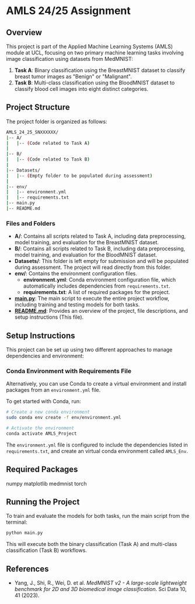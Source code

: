 # AMLS 24/25 Assignment

## Overview

This project is part of the Applied Machine Learning Systems (AMLS) module at UCL, focusing on two primary machine learning tasks involving image classification using datasets from MedMNIST:

1. **Task A**: Binary classification using the BreastMNIST dataset to classify breast tumor images as "Benign" or "Malignant".
2. **Task B**: Multi-class classification using the BloodMNIST dataset to classify blood cell images into eight distinct categories.

## Project Structure

The project folder is organized as follows:

``` bash
AMLS_24_25_SNXXXXXX/
|-- A/
|   |-- (Code related to Task A)
|
|-- B/
|   |-- (Code related to Task B)
|
|-- Datasets/
|   |-- (Empty folder to be populated during assessment)
|
|-- env/
|   |-- environment.yml
|   |-- requirements.txt
|-- main.py
|-- README.md
```

### Files and Folders

- **A/**: Contains all scripts related to Task A, including data preprocessing, model training, and evaluation for the BreastMNIST dataset.
- **B/**: Contains all scripts related to Task B, including data preprocessing, model training, and evaluation for the BloodMNIST dataset.
- **Datasets/**: This folder is left empty for submission and will be populated during assessment. The project will read directly from this folder.
- **env/**: Contains the environment configuration files.
  - **environment.yml**: Conda environment configuration file, which automatically includes dependencies from `requirements.txt`.
  - **requirements.txt**: A list of required packages for the project.
- **[main.py](./main.py)**: The main script to execute the entire project workflow, including training and testing models for both tasks.
- **[README.md](./README.md)**: Provides an overview of the project, file descriptions, and setup instructions (This file).

## Setup Instructions

This project can be set up using two different approaches to manage dependencies and environment:

### Conda Environment with Requirements File

Alternatively, you can use Conda to create a virtual environment and install packages from an `environment.yml` file.

To get started with Conda, run:

```sh
# Create a new conda environment
sudo conda env create -f env/environment.yml

# Activate the environment
conda activate AMLS_Project
```

The `environment.yml` file is configured to include the dependencies listed in `requirements.txt`, and create an virtual conda environment called `AMLS_Env`.

## Required Packages

numpy
matplotlib
medmnist
torch

## Running the Project

To train and evaluate the models for both tasks, run the main script from the terminal:

```sh
python main.py
```

This will execute both the binary classification (Task A) and multi-class classification (Task B) workflows.

## References

- Yang, J., Shi, R., Wei, D. et al. *MedMNIST v2 - A large-scale lightweight benchmark for 2D and 3D biomedical image classification*. Sci Data 10, 41 (2023).
